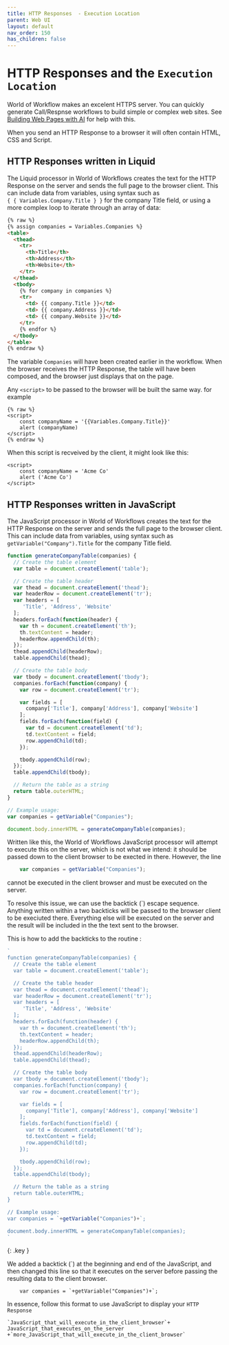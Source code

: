 ```yaml
---
title: HTTP Responses  - Execution Location
parent: Web UI
layout: default
nav_order: 150
has_children: false
---
```


# HTTP Responses and the `Execution Location` 

World of Workflow makes an excelent HTTPS server.  You can quickly generate Call/Respnse workflows to build simple or complex web sites.  See [Building Web Pages with AI](../16_using_ai/websiteExamples.html) for help with this.

When you send an HTTP Response to a browser it will often contain HTML, CSS and Script.

## HTTP Responses written in Liquid

The Liquid processor in World of Workflows creates the text for the HTTP Response on the server and sends the full page to the browser client.  This can include data from variables, using syntax such as  
```{ { Variables.Company.Title } }```  for the company Title field, or using a more complex loop to iterate through an array of data:

```html
{% raw %}
{% assign companies = Variables.Companies %}
<table>
  <thead>
    <tr>
      <th>Title</th>
      <th>Address</th>
      <th>Website</th>
    </tr>
  </thead>
  <tbody>
    {% for company in companies %}
    <tr>
      <td> {{ company.Title }}</td>
      <td> {{ company.Address }}</td>
      <td> {{ company.Website }}</td>
    </tr>
    {% endfor %}
  </tbody>
</table>
{% endraw %}
```

The variable `Companies` will have been created earlier in the workflow.  When the browser receives the HTTP Response, the table will have been composed, and the browser just displays that on the page.

Any `<script>` to be passed to the browser will be built the same way.  for example

```
{% raw %}
<script>
    const companyName = '{{Variables.Company.Title}}'
    alert (companyName)
</script>
{% endraw %}
```

When this script is recveived by the client, it might look like this:
```
<script>
    const companyName = 'Acme Co'
    alert ('Acme Co')
</script>
```

## HTTP Responses written in JavaScript

The JavaScript processor in World of Workflows creates the text for the HTTP Response on the server and sends the full page to the browser client.  This can include data from variables, using syntax such as ``` getVariable("Company").Title``` for the company Title field.

```javascript
function generateCompanyTable(companies) {
  // Create the table element
  var table = document.createElement('table');

  // Create the table header
  var thead = document.createElement('thead');
  var headerRow = document.createElement('tr');
  var headers = [
     'Title', 'Address', 'Website'
  ];
  headers.forEach(function(header) {
    var th = document.createElement('th');
    th.textContent = header;
    headerRow.appendChild(th);
  });
  thead.appendChild(headerRow);
  table.appendChild(thead);

  // Create the table body
  var tbody = document.createElement('tbody');
  companies.forEach(function(company) {
    var row = document.createElement('tr');

    var fields = [
      company['Title'], company['Address'], company['Website']
    ];
    fields.forEach(function(field) {
      var td = document.createElement('td');
      td.textContent = field;
      row.appendChild(td);
    });

    tbody.appendChild(row);
  });
  table.appendChild(tbody);

  // Return the table as a string
  return table.outerHTML;
}

// Example usage:
var companies = getVariable("Companies");

document.body.innerHTML = generateCompanyTable(companies);
```

Written like this, the World of Workflows JavaScript processor will attempt to execute this on the server, which is not what we intend: it should be passed down to the client browser to be exected in there.  However, the line  
```JavaScript
    var companies = getVariable("Companies");
```

cannot be executed in the client browser and must be executed on the server.

To resolve this issue, we can use the backtick (`) escape sequence.  Anything written within a two backticks will be passed to the browser client to be execiuted there.  Everything else will be executed on the server and the result will be included in the the text sent to the browser.

This is how to add the backticks to the routine :

```javascript
`
function generateCompanyTable(companies) {
  // Create the table element
  var table = document.createElement('table');

  // Create the table header
  var thead = document.createElement('thead');
  var headerRow = document.createElement('tr');
  var headers = [
     'Title', 'Address', 'Website'
  ];
  headers.forEach(function(header) {
    var th = document.createElement('th');
    th.textContent = header;
    headerRow.appendChild(th);
  });
  thead.appendChild(headerRow);
  table.appendChild(thead);

  // Create the table body
  var tbody = document.createElement('tbody');
  companies.forEach(function(company) {
    var row = document.createElement('tr');

    var fields = [
      company['Title'], company['Address'], company['Website']
    ];
    fields.forEach(function(field) {
      var td = document.createElement('td');
      td.textContent = field;
      row.appendChild(td);
    });

    tbody.appendChild(row);
  });
  table.appendChild(tbody);

  // Return the table as a string
  return table.outerHTML;
}

// Example usage:
var companies = `+getVariable("Companies")+`;

document.body.innerHTML = generateCompanyTable(companies);
`
```

{: .key }

We added a backtick (`) at the beginning and end of the JavaScript, and then changed this line so that it executes on the server before passing the resulting data to the client browser.
```
    var companies = `+getVariable("Companies")+`;
```

In essence, follow this format to use JavaScript to display your `HTTP Response`  

```
`JavaScript_that_will_execute_in_the_client_browser`+  
JavaScript_that_executes_on_the_server  
+`more_JavaScript_that_will_execute_in_the_client_browser`

```